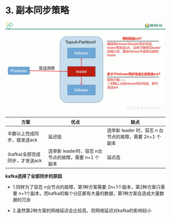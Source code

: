 # 3. 副本同步策略

![](../../assets/partition返回ack.png)

| 方案 | 优点 | 缺点 |
|----|----|----|
| 半数以上完成同步，就发送ack | 延迟低 | 选举新 leader 时，容忍 n 台节点的故障，需要 2n+1 个副本 |
| (kafka)全部完成同步，才发送ack | 选举新 leader时，容忍 n台节点的故障，需要 n+1 个副本 | 延迟高 |

**kafka选择了全部同步的原因**
* 1.同样为了容忍 n台节点的故障，第1种方案需要 2n+1个副本，第2种方案只需要 n+1个副本，而kafka的每个分区都有大量的数据，第1种方案会造成大量数据的冗余

* 2.虽然第2种方案的网络延迟会比较高，但网络延迟对kafka的影响较小
